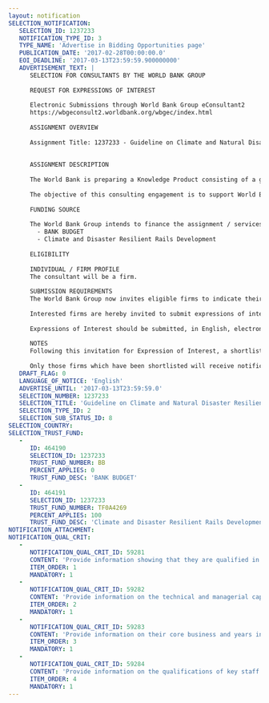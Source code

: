 ```yaml
---
layout: notification
SELECTION_NOTIFICATION: 
   SELECTION_ID: 1237233
   NOTIFICATION_TYPE_ID: 3
   TYPE_NAME: 'Advertise in Bidding Opportunities page'
   PUBLICATION_DATE: '2017-02-28T00:00:00.0'
   EOI_DEADLINE: '2017-03-13T23:59:59.900000000'
   ADVERTISEMENT_TEXT: |
      SELECTION FOR CONSULTANTS BY THE WORLD BANK GROUP
      
      REQUEST FOR EXPRESSIONS OF INTEREST
      
      Electronic Submissions through World Bank Group eConsultant2
      https://wbgeconsult2.worldbank.org/wbgec/index.html
      
      ASSIGNMENT OVERVIEW
      
      Assignment Title: 1237233 - Guideline on Climate and Natural Disaster Resilience in Urban Rail Projects
      
      
      ASSIGNMENT DESCRIPTION
      
      The World Bank is preparing a Knowledge Product consisting of a guidebook for metro and other government agencies in charge of developing or implementing urban rail projects in the developing world (the Guidebook). The Guidebooks Development Objective for this first stage is to generate knowledge to inform the planning and implementation of urban rail projects with a view towards (i) maximizing the value of private participation, (ii) making projects more sustainable and (iii) improving access to socio-economic opportunities for the urban poor. 
      
      The objective of this consulting engagement is to support World Bank team in the development of a working paper on the incorporation of Climate and Natural Disaster Resilience measures in Urban Rail Projects. The working paper will support the development of Chapter 15 of the Guidebook titled Climate and Natural Disasters Resilience.
      
      FUNDING SOURCE
      
      The World Bank Group intends to finance the assignment / services described below under the following:
        - BANK BUDGET
        - Climate and Disaster Resilient Rails Development
      
      ELIGIBILITY
      
      INDIVIDUAL / FIRM PROFILE
      The consultant will be a firm. 
      
      SUBMISSION REQUIREMENTS
      The World Bank Group now invites eligible firms to indicate their interest in providing the services.  Interested firms must provide information indicating that they are qualified to perform the services (brochures, description of similar assignments, experience in similar conditions, availability of appropriate skills among staff, etc. for firms; CV and cover letter for individuals).  Please note that the total size of all attachments should be less than 5MB.  Consultants may associate to enhance their qualifications.
      
      Interested firms are hereby invited to submit expressions of interest.
      
      Expressions of Interest should be submitted, in English, electronically through World Bank Group eConsultant2 (https://wbgeconsult2.worldbank.org/wbgec/index.html)
      
      NOTES
      Following this invitation for Expression of Interest, a shortlist of qualified firms will be formally invited to submit proposals. Shortlisting and selection will be subject to the availability of funding.
      
      Only those firms which have been shortlisted will receive notification. No debrief will be provided to firms which have not been shortlisted.
   DRAFT_FLAG: 0
   LANGUAGE_OF_NOTICE: 'English'
   ADVERTISE_UNTIL: '2017-03-13T23:59:59.0'
   SELECTION_NUMBER: 1237233
   SELECTION_TITLE: 'Guideline on Climate and Natural Disaster Resilience in Urban Rail Projects'
   SELECTION_TYPE_ID: 2
   SELECTION_SUB_STATUS_ID: 8
SELECTION_COUNTRY: 
SELECTION_TRUST_FUND: 
   - 
      ID: 464190
      SELECTION_ID: 1237233
      TRUST_FUND_NUMBER: BB
      PERCENT_APPLIES: 0
      TRUST_FUND_DESC: 'BANK BUDGET'
   - 
      ID: 464191
      SELECTION_ID: 1237233
      TRUST_FUND_NUMBER: TF0A4269
      PERCENT_APPLIES: 100
      TRUST_FUND_DESC: 'Climate and Disaster Resilient Rails Development'
NOTIFICATION_ATTACHMENT: 
NOTIFICATION_QUAL_CRIT: 
   - 
      NOTIFICATION_QUAL_CRIT_ID: 59281
      CONTENT: 'Provide information showing that they are qualified in the field of the assignment.'
      ITEM_ORDER: 1
      MANDATORY: 1
   - 
      NOTIFICATION_QUAL_CRIT_ID: 59282
      CONTENT: 'Provide information on the technical and managerial capabilities of the firm.'
      ITEM_ORDER: 2
      MANDATORY: 1
   - 
      NOTIFICATION_QUAL_CRIT_ID: 59283
      CONTENT: 'Provide information on their core business and years in business.'
      ITEM_ORDER: 3
      MANDATORY: 1
   - 
      NOTIFICATION_QUAL_CRIT_ID: 59284
      CONTENT: 'Provide information on the qualifications of key staff.'
      ITEM_ORDER: 4
      MANDATORY: 1
---
```


